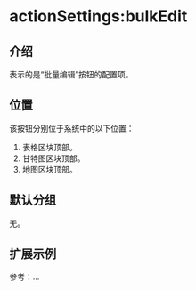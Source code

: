 # actionSettings:bulkEdit

## 介绍

表示的是“批量编辑”按钮的配置项。

## 位置

该按钮分别位于系统中的以下位置：

1. 表格区块顶部。
2. 甘特图区块顶部。
3. 地图区块顶部。

## 默认分组

无。

## 扩展示例

参考：...

